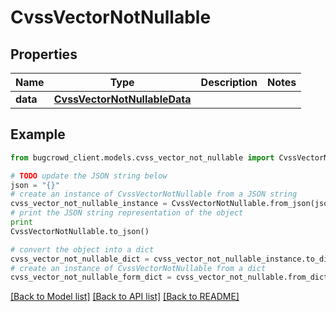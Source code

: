 # CvssVectorNotNullable


## Properties

Name | Type | Description | Notes
------------ | ------------- | ------------- | -------------
**data** | [**CvssVectorNotNullableData**](CvssVectorNotNullableData.md) |  | 

## Example

```python
from bugcrowd_client.models.cvss_vector_not_nullable import CvssVectorNotNullable

# TODO update the JSON string below
json = "{}"
# create an instance of CvssVectorNotNullable from a JSON string
cvss_vector_not_nullable_instance = CvssVectorNotNullable.from_json(json)
# print the JSON string representation of the object
print
CvssVectorNotNullable.to_json()

# convert the object into a dict
cvss_vector_not_nullable_dict = cvss_vector_not_nullable_instance.to_dict()
# create an instance of CvssVectorNotNullable from a dict
cvss_vector_not_nullable_form_dict = cvss_vector_not_nullable.from_dict(cvss_vector_not_nullable_dict)
```
[[Back to Model list]](../README.md#documentation-for-models) [[Back to API list]](../README.md#documentation-for-api-endpoints) [[Back to README]](../README.md)


